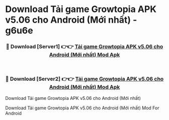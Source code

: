 # Download Tải game Growtopia APK v5.06 cho Android (Mới nhất) - g6u6e


<div align="center">
<h3>🔴 Download [Server1] 👉👉 <a href="https://apk-comot.site?title=Tải_game_Growtopia_APK_v5.06_cho_Android_(Mới_nhất)">Tải game Growtopia APK v5.06 cho Android (Mới nhất) Mod Apk</a></h3><br>
<h3>🔴 Download [Server2] 👉👉 <a href="https://apk-comot.site?title=Tải_game_Growtopia_APK_v5.06_cho_Android_(Mới_nhất)">Tải game Growtopia APK v5.06 cho Android (Mới nhất) Mod Apk</a></h3>
</div>



Download Tải game Growtopia APK v5.06 cho Android (Mới nhất) 

Download Tải game Growtopia APK v5.06 cho Android (Mới nhất) Mod For Android